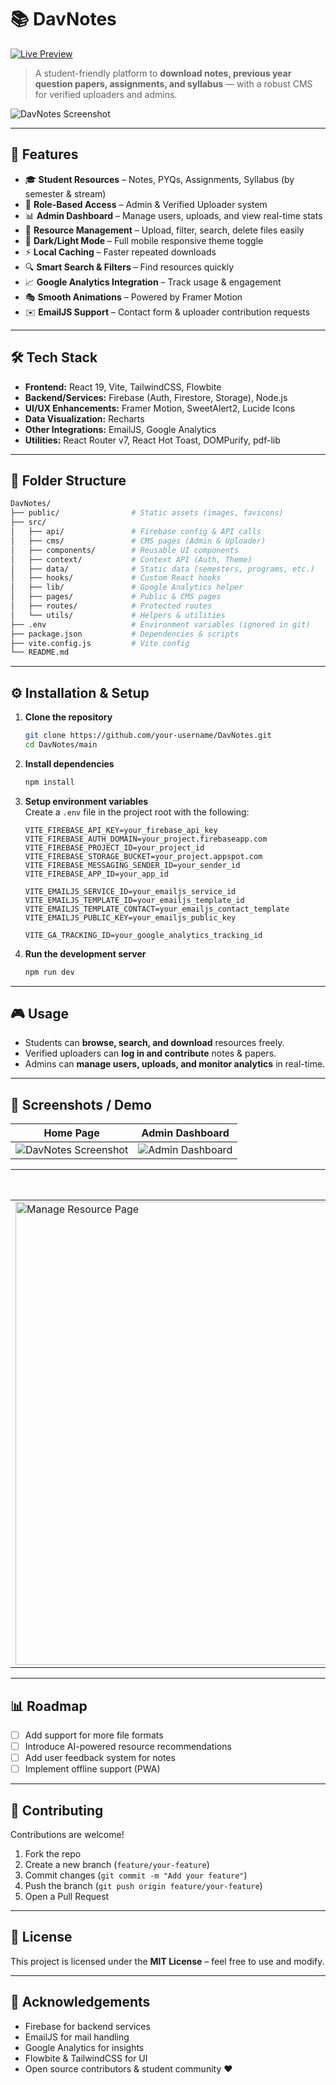 # 📚 DavNotes  
[![Live Preview](https://img.shields.io/badge/🌐_Live_Preview-00C853?style=for-the-badge&logo=netlify&logoColor=white)](https://davnotes.netlify.app/)

> A student-friendly platform to **download notes, previous year question papers, assignments, and syllabus** — with a robust CMS for verified uploaders and admins.  

![DavNotes Screenshot](https://github.com/user-attachments/assets/b307f2de-d7ba-4945-b300-a418563e3c18)

---

## 🚀 Features

- 🎓 **Student Resources** – Notes, PYQs, Assignments, Syllabus (by semester & stream)  
- 🔑 **Role-Based Access** – Admin & Verified Uploader system  
- 📊 **Admin Dashboard** – Manage users, uploads, and view real-time stats  
- 📂 **Resource Management** – Upload, filter, search, delete files easily  
- 🌙 **Dark/Light Mode** – Full mobile responsive theme toggle  
- ⚡ **Local Caching** – Faster repeated downloads  
- 🔍 **Smart Search & Filters** – Find resources quickly  
- 📈 **Google Analytics Integration** – Track usage & engagement  
- 🎭 **Smooth Animations** – Powered by Framer Motion  
- ✉️ **EmailJS Support** – Contact form & uploader contribution requests  

---

## 🛠️ Tech Stack  

- **Frontend:** React 19, Vite, TailwindCSS, Flowbite  
- **Backend/Services:** Firebase (Auth, Firestore, Storage), Node.js  
- **UI/UX Enhancements:** Framer Motion, SweetAlert2, Lucide Icons  
- **Data Visualization:** Recharts  
- **Other Integrations:** EmailJS, Google Analytics  
- **Utilities:** React Router v7, React Hot Toast, DOMPurify, pdf-lib  

---

## 📂 Folder Structure  

```bash
DavNotes/
├── public/                # Static assets (images, favicons)
├── src/
│   ├── api/               # Firebase config & API calls
│   ├── cms/               # CMS pages (Admin & Uploader)
│   ├── components/        # Reusable UI components
│   ├── context/           # Context API (Auth, Theme)
│   ├── data/              # Static data (semesters, programs, etc.)
│   ├── hooks/             # Custom React hooks
│   ├── lib/               # Google Analytics helper
│   ├── pages/             # Public & CMS pages
│   ├── routes/            # Protected routes
│   └── utils/             # Helpers & utilities
├── .env                   # Environment variables (ignored in git)
├── package.json           # Dependencies & scripts
├── vite.config.js         # Vite config
└── README.md
```

---

## ⚙️ Installation & Setup  

1. **Clone the repository**  
   ```bash
   git clone https://github.com/your-username/DavNotes.git
   cd DavNotes/main
   ```

2. **Install dependencies**  
   ```bash
   npm install
   ```

3. **Setup environment variables**  
   Create a `.env` file in the project root with the following:  

   ```env
   VITE_FIREBASE_API_KEY=your_firebase_api_key
   VITE_FIREBASE_AUTH_DOMAIN=your_project.firebaseapp.com
   VITE_FIREBASE_PROJECT_ID=your_project_id
   VITE_FIREBASE_STORAGE_BUCKET=your_project.appspot.com
   VITE_FIREBASE_MESSAGING_SENDER_ID=your_sender_id
   VITE_FIREBASE_APP_ID=your_app_id

   VITE_EMAILJS_SERVICE_ID=your_emailjs_service_id
   VITE_EMAILJS_TEMPLATE_ID=your_emailjs_template_id
   VITE_EMAILJS_TEMPLATE_CONTACT=your_emailjs_contact_template
   VITE_EMAILJS_PUBLIC_KEY=your_emailjs_public_key

   VITE_GA_TRACKING_ID=your_google_analytics_tracking_id
   ```

4. **Run the development server**  
   ```bash
   npm run dev
   ```

---

## 🎮 Usage  

- Students can **browse, search, and download** resources freely.  
- Verified uploaders can **log in and contribute** notes & papers.  
- Admins can **manage users, uploads, and monitor analytics** in real-time.  

---

## 📸 Screenshots / Demo  

| Home Page | Admin Dashboard |
|-----------|-----------------|
| ![DavNotes Screenshot](https://github.com/user-attachments/assets/b307f2de-d7ba-4945-b300-a418563e3c18) | ![Admin Dashboard](https://github.com/user-attachments/assets/891ed413-77a1-4d89-ab35-ccf9a19ec67c) |

| Manage Resource Page | Mobile View |
|----------------------|-------------|
| <img width="1581" height="741" alt="Manage Resource Page" src="https://github.com/user-attachments/assets/86d22853-8885-49e5-b137-61cab1163937" /> | ![Mobile View](https://github.com/user-attachments/assets/9a19b143-7bb3-4def-99fc-d4bdacd78fdf) |

---

## 📊 Roadmap  

- [ ] Add support for more file formats  
- [ ] Introduce AI-powered resource recommendations  
- [ ] Add user feedback system for notes  
- [ ] Implement offline support (PWA)  

---

## 🤝 Contributing  

Contributions are welcome!  

1. Fork the repo  
2. Create a new branch (`feature/your-feature`)  
3. Commit changes (`git commit -m "Add your feature"`)  
4. Push the branch (`git push origin feature/your-feature`)  
5. Open a Pull Request  

---

## 📜 License  

This project is licensed under the **MIT License** – feel free to use and modify.  

---

## 🙏 Acknowledgements  

- Firebase for backend services  
- EmailJS for mail handling  
- Google Analytics for insights  
- Flowbite & TailwindCSS for UI  
- Open source contributors & student community ❤️  
